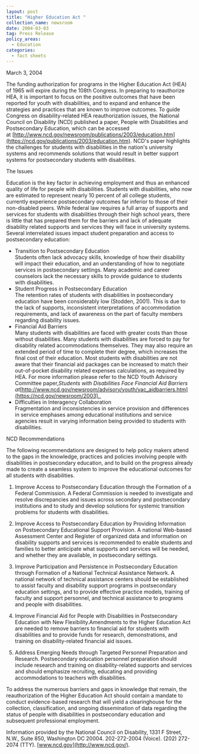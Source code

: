 ```yaml
---
layout: post
title: "Higher Education Act "
collection_name: newsroom
date: 2004-03-03
tag: Press Release
policy_areas:
  - Education
categories:
  - fact sheets
---
```

March 3, 2004

The funding authorization for programs in the Higher Education Act (HEA) of 1965 will expire during the 108th Congress. In preparing to reauthorize HEA, it is important to focus on the positive outcomes that have been reported for youth with disabilities, and to expand and enhance the strategies and practices that are known to improve outcomes. To guide Congress on disability-related HEA reauthorization issues, the National Council on Disability (NCD) published a paper, People with Disabilities and Postsecondary Education, which can be accessed at [http://www.ncd.gov/newsroom/publications/2003/education.htm](https://ncd.gov/publications/2003/education.htm). NCD's paper highlights the challenges for students with disabilities in the nation's university systems and recommends solutions that would result in better support systems for postsecondary students with disabilities.

The Issues

Education is the key factor in achieving employment and thus an enhanced quality of life for people with disabilities. Students with disabilities, who now are estimated to represent nearly 10 percent of all college students, currently experience postsecondary outcomes far inferior to those of their non-disabled peers. While federal law requires a full array of supports and services for students with disabilities through their high school years, there is little that has prepared them for the barriers and lack of adequate disability related supports and services they will face in university systems. Several interrelated issues impact student preparation and access to postsecondary education:

* Transition to Postsecondary Education\
  Students often lack advocacy skills, knowledge of how their disability will impact their education, and an understanding of how to negotiate services in postsecondary settings. Many academic and career counselors lack the necessary skills to provide guidance to students with disabilities. 
* Student Progress in Postsecondary Education\
  The retention rates of students with disabilities in postsecondary education have been considerably low (Stodden, 2001). This is due to the lack of supports, inconsistent interpretations of accommodation requirements, and lack of awareness on the part of faculty members regarding disability issues. 
* Financial Aid Barriers\
  Many students with disabilities are faced with greater costs than those without disabilities. Many students with disabilities are forced to pay for disability related accommodations themselves. They may also require an extended period of time to complete their degree, which increases the final cost of their education. Most students with disabilities are not aware that their financial aid packages can be increased to match their out-of-pocket disability related expenses calculations, as required by HEA. For more information please refer to the NCD Youth Advisory Committee paper,*Students with Disabilities Face Financial Aid Barriers at*[http://www.ncd.gov/newsroom/advisory/youth/yac_aidbarriers.htm](https://ncd.gov/newsroom/2003). 
* Difficulties in Interagency Collaboration\
  Fragmentation and inconsistencies in service provision and differences in service emphases among educational institutions and service agencies result in varying information being provided to students with disabilities.

NCD Recommendations

The following recommendations are designed to help policy makers attend to the gaps in the knowledge, practices and policies involving people with disabilities in postsecondary education, and to build on the progress already made to create a seamless system to improve the educational outcomes for all students with disabilities.

1) Improve Access to Postsecondary Education through the Formation of a Federal Commission. A Federal Commission is needed to investigate and resolve discrepancies and issues across secondary and postsecondary institutions and to study and develop solutions for systemic transition problems for students with disabilities.

2) Improve Access to Postsecondary Education by Providing Information on Postsecondary Educational Support Provision. A national Web-based Assessment Center and Register of organized data and information on disability supports and services is recommended to enable students and families to better anticipate what supports and services will be needed, and whether they are available, in postsecondary settings.

3) Improve Participation and Persistence in Postsecondary Education through Formation of a National Technical Assistance Network. A national network of technical assistance centers should be established to assist faculty and disability support programs in postsecondary education settings, and to provide effective practice models, training of faculty and support personnel, and technical assistance to programs and people with disabilities.

4) Improve Financial Aid for People with Disabilities in Postsecondary Education with New Flexibility.Amendments to the Higher Education Act are needed to remove barriers to financial aid for students with disabilities and to provide funds for research, demonstrations, and training on disability-related financial aid issues.

5) Address Emerging Needs through Targeted Personnel Preparation and Research. Postsecondary education personnel preparation should include research and training on disability-related supports and services and should emphasize recruiting, educating and providing accommodations to teachers with disabilities.

To address the numerous barriers and gaps in knowledge that remain, the reauthorization of the Higher Education Act should contain a mandate to conduct evidence-based research that will yield a clearinghouse for the collection, classification, and ongoing dissemination of data regarding the status of people with disabilities in postsecondary education and subsequent professional employment.

Information provided by the National Council on Disability, 1331 F Street, N.W., Suite 850, Washington DC 20004. 202-272-2004 (Voice). (202) 272-2074 (TTY). [www.ncd.gov](http://www.ncd.gov/).